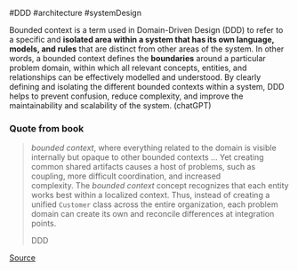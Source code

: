 #DDD #architecture #systemDesign 


Bounded context is a term used in Domain-Driven Design (DDD) to refer to a specific and **isolated area within a system that has its own language, models, and rules** that are distinct from other areas of the system. In other words, a bounded context defines the **boundaries** around a particular problem domain, within which all relevant concepts, entities, and relationships can be effectively modelled and understood. By clearly defining and isolating the different bounded contexts within a system, DDD helps to prevent confusion, reduce complexity, and improve the maintainability and scalability of the system. (chatGPT)


### Quote from book

> _bounded context_, where everything related to the domain is visible internally but opaque to other bounded contexts
> ...
> Yet creating common shared artifacts causes a host of problems, such as coupling, more difficult coordination, and increased complexity. The _bounded context_ concept recognizes that each entity works best within a localized context. Thus, instead of creating a unified `Customer` class across the entire organization, each problem domain can create its own and reconcile differences at integration points.
> 
> DDD

[Source](https://learning.oreilly.com/library/view/fundamentals-of-software/9781492043447/ch07.html#sidebar-ddd)

